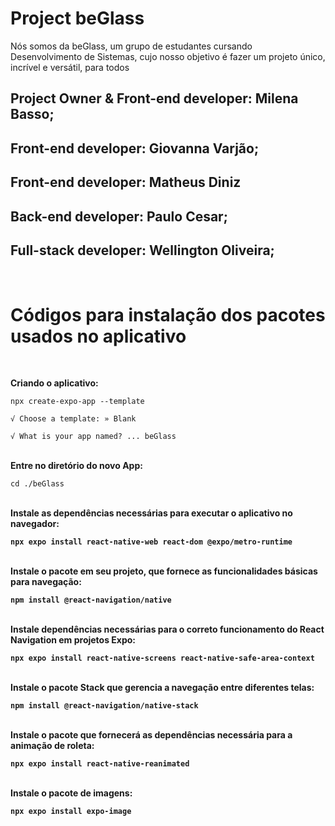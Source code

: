 # Project beGlass 

Nós somos da beGlass, um grupo de estudantes cursando Desenvolvimento de Sistemas, cujo nosso objetivo é fazer um projeto único, incrível e versátil, para todos


Project Owner & Front-end developer: Milena Basso;
-
Front-end developer: Giovanna Varjão;
-
Front-end developer: Matheus Diniz
-
Back-end developer: Paulo Cesar;
-
Full-stack developer: Wellington Oliveira;
-
<br>
<h1><b>Códigos para instalação dos pacotes usados no aplicativo</b></h1>
<br>

<b>Criando o aplicativo:</b>

```
npx create-expo-app --template
```
```
√ Choose a template: » Blank
```
```
√ What is your app named? ... beGlass
```

<br>
<b>Entre no diretório do novo App:</b>

```
cd ./beGlass
```

<br>
<b>Instale as dependências necessárias para executar o aplicativo no navegador:<b>

```
npx expo install react-native-web react-dom @expo/metro-runtime
```

<br>
<b>Instale o pacote em seu projeto, que fornece as funcionalidades básicas para navegação:<b>

```
npm install @react-navigation/native
```

<br>
<b>Instale dependências necessárias para o correto funcionamento do React Navigation em projetos Expo:<b>

```
npx expo install react-native-screens react-native-safe-area-context
```

<br>
<b>Instale o pacote Stack que gerencia a navegação entre diferentes telas:<b>

```
npm install @react-navigation/native-stack
```

<br>
<b>Instale o pacote que fornecerá as dependências necessária para a animação de roleta:<b>

```
npx expo install react-native-reanimated
```

<br>
<b>Instale o pacote de imagens:<b>

```
npx expo install expo-image
```